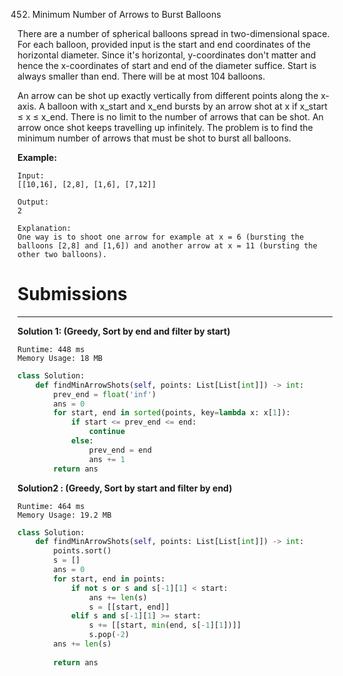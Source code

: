 452. Minimum Number of Arrows to Burst Balloons

There are a number of spherical balloons spread in two-dimensional space. For each balloon, provided input is the start and end coordinates of the horizontal diameter. Since it's horizontal, y-coordinates don't matter and hence the x-coordinates of start and end of the diameter suffice. Start is always smaller than end. There will be at most 104 balloons.

An arrow can be shot up exactly vertically from different points along the x-axis. A balloon with x_start and x_end bursts by an arrow shot at x if x_start ≤ x ≤ x_end. There is no limit to the number of arrows that can be shot. An arrow once shot keeps travelling up infinitely. The problem is to find the minimum number of arrows that must be shot to burst all balloons.

**Example:**
```
Input:
[[10,16], [2,8], [1,6], [7,12]]

Output:
2

Explanation:
One way is to shoot one arrow for example at x = 6 (bursting the balloons [2,8] and [1,6]) and another arrow at x = 11 (bursting the other two balloons).
```

# Submissions
---
**Solution 1: (Greedy, Sort by end and filter by start)**
```
Runtime: 448 ms
Memory Usage: 18 MB
```
```python
class Solution:
    def findMinArrowShots(self, points: List[List[int]]) -> int:
        prev_end = float('inf')
        ans = 0
        for start, end in sorted(points, key=lambda x: x[1]):
            if start <= prev_end <= end:
                continue
            else:
                prev_end = end
                ans += 1
        return ans
```

**Solution2 : (Greedy, Sort by start and filter by end)**
```
Runtime: 464 ms
Memory Usage: 19.2 MB
```
```python
class Solution:
    def findMinArrowShots(self, points: List[List[int]]) -> int:
        points.sort()
        s = []
        ans = 0
        for start, end in points:
            if not s or s and s[-1][1] < start:
                ans += len(s)
                s = [[start, end]]
            elif s and s[-1][1] >= start:
                s += [[start, min(end, s[-1][1])]]
                s.pop(-2)
        ans += len(s)
        
        return ans
```